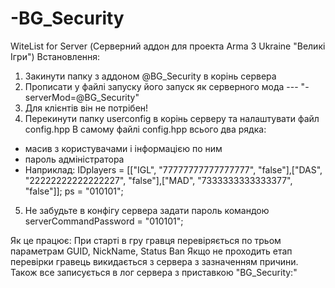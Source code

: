 # -BG_Security
WiteList for Server
(Серверний аддон для проекта Arma 3 Ukraine "Великі Ігри")
Встановлення:
1. Закинути папку з аддоном @BG_Security в корінь сервера
2. Прописати у файлі запуску його запуск як серверного мода ---  "-serverMod=@BG_Security"
3. Для клієнтів він не потрібен!
4. Перекинути папку userconfig в корінь серверу та налаштувати файл config.hpp
В самому файлі config.hpp всього два рядка:
- масив з користувачами і інформацією по ним
- пароль адміністратора
- Наприклад:
IDplayers = [["IGL", "77777777777777777", "false"],["DAS", "22222222222222227", "false"],["MAD", "7333333333333377", "false"]];
ps = "010101";
5. Не забудьте в конфігу сервера задати пароль командою
serverCommandPassword = "010101";

Як це працює:
При старті в гру гравця перевіряється по трьом параметрам GUID, NickName, Status Ban
Якщо не проходить етап перевірки гравець викидається з сервера з зазначенням причини.
Також все записується в лог сервера з приставкою "BG_Security:"
